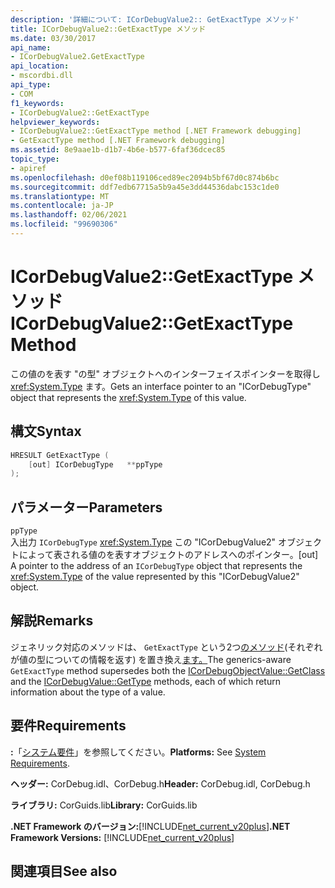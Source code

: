 ```yaml
---
description: '詳細について: ICorDebugValue2:: GetExactType メソッド'
title: ICorDebugValue2::GetExactType メソッド
ms.date: 03/30/2017
api_name:
- ICorDebugValue2.GetExactType
api_location:
- mscordbi.dll
api_type:
- COM
f1_keywords:
- ICorDebugValue2::GetExactType
helpviewer_keywords:
- ICorDebugValue2::GetExactType method [.NET Framework debugging]
- GetExactType method [.NET Framework debugging]
ms.assetid: 8e9aae1b-d1b7-4b6e-b577-6faf36dcec85
topic_type:
- apiref
ms.openlocfilehash: d0ef08b119106ced89ec2094b5bf67d0c874b6bc
ms.sourcegitcommit: ddf7edb67715a5b9a45e3dd44536dabc153c1de0
ms.translationtype: MT
ms.contentlocale: ja-JP
ms.lasthandoff: 02/06/2021
ms.locfileid: "99690306"
---
```

# <a name="icordebugvalue2getexacttype-method"></a><span data-ttu-id="fb552-103">ICorDebugValue2::GetExactType メソッド</span><span class="sxs-lookup"><span data-stu-id="fb552-103">ICorDebugValue2::GetExactType Method</span></span>

<span data-ttu-id="fb552-104">この値のを表す "の型" オブジェクトへのインターフェイスポインターを取得し <xref:System.Type> ます。</span><span class="sxs-lookup"><span data-stu-id="fb552-104">Gets an interface pointer to an "ICorDebugType" object that represents the <xref:System.Type> of this value.</span></span>  
  
## <a name="syntax"></a><span data-ttu-id="fb552-105">構文</span><span class="sxs-lookup"><span data-stu-id="fb552-105">Syntax</span></span>  
  
```cpp  
HRESULT GetExactType (  
    [out] ICorDebugType   **ppType  
);  
```  
  
## <a name="parameters"></a><span data-ttu-id="fb552-106">パラメーター</span><span class="sxs-lookup"><span data-stu-id="fb552-106">Parameters</span></span>  

 `ppType`  
 <span data-ttu-id="fb552-107">入出力 `ICorDebugType` <xref:System.Type> この "ICorDebugValue2" オブジェクトによって表される値のを表すオブジェクトのアドレスへのポインター。</span><span class="sxs-lookup"><span data-stu-id="fb552-107">[out] A pointer to the address of an `ICorDebugType` object that represents the <xref:System.Type> of the value represented by this "ICorDebugValue2" object.</span></span>  
  
## <a name="remarks"></a><span data-ttu-id="fb552-108">解説</span><span class="sxs-lookup"><span data-stu-id="fb552-108">Remarks</span></span>  

 <span data-ttu-id="fb552-109">ジェネリック対応のメソッドは、 `GetExactType` という2つ[のメソッド](icordebugvalue-gettype-method.md)(それぞれが値の型についての情報を返す) を置き換え[ます。](icordebugobjectvalue-getclass-method.md)</span><span class="sxs-lookup"><span data-stu-id="fb552-109">The generics-aware `GetExactType` method supersedes both the [ICorDebugObjectValue::GetClass](icordebugobjectvalue-getclass-method.md) and the [ICorDebugValue::GetType](icordebugvalue-gettype-method.md) methods, each of which return information about the type of a value.</span></span>  
  
## <a name="requirements"></a><span data-ttu-id="fb552-110">要件</span><span class="sxs-lookup"><span data-stu-id="fb552-110">Requirements</span></span>  

 <span data-ttu-id="fb552-111">**:**「[システム要件](../../get-started/system-requirements.md)」を参照してください。</span><span class="sxs-lookup"><span data-stu-id="fb552-111">**Platforms:** See [System Requirements](../../get-started/system-requirements.md).</span></span>  
  
 <span data-ttu-id="fb552-112">**ヘッダー:** CorDebug.idl、CorDebug.h</span><span class="sxs-lookup"><span data-stu-id="fb552-112">**Header:** CorDebug.idl, CorDebug.h</span></span>  
  
 <span data-ttu-id="fb552-113">**ライブラリ:** CorGuids.lib</span><span class="sxs-lookup"><span data-stu-id="fb552-113">**Library:** CorGuids.lib</span></span>  
  
 <span data-ttu-id="fb552-114">**.NET Framework のバージョン:**[!INCLUDE[net_current_v20plus](../../../../includes/net-current-v20plus-md.md)]</span><span class="sxs-lookup"><span data-stu-id="fb552-114">**.NET Framework Versions:** [!INCLUDE[net_current_v20plus](../../../../includes/net-current-v20plus-md.md)]</span></span>  
  
## <a name="see-also"></a><span data-ttu-id="fb552-115">関連項目</span><span class="sxs-lookup"><span data-stu-id="fb552-115">See also</span></span>
